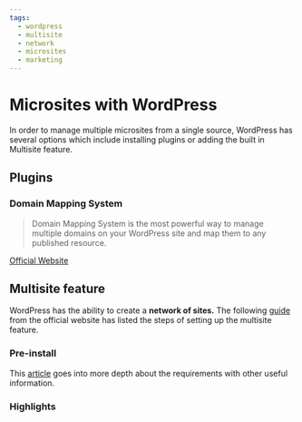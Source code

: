 ```yaml
---
tags:
  - wordpress
  - multisite
  - network
  - microsites
  - marketing
---
```


# Microsites with WordPress

In order to manage multiple microsites from a single source, WordPress has several options which include installing plugins or adding the built in Multisite feature.


## Plugins

### Domain Mapping System

>Domain Mapping System is the most powerful way to manage multiple domains on your WordPress site and map them to any published resource.

[Official Website](https://domainmappingsystem.com/)


## Multisite feature

WordPress has the ability to create a **network of sites.**  The following [guide](https://wordpress.org/support/article/create-a-network/) from the official website has listed the steps of setting up the multisite feature.

### Pre-install

This [article](https://wordpress.org/support/article/before-you-create-a-network/) goes into more depth about the requirements with other useful information.

### Highlights